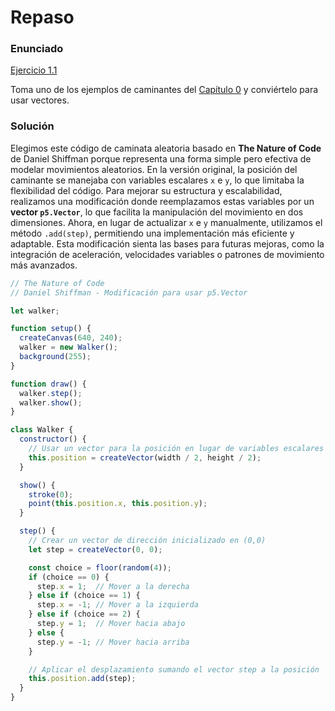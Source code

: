 # Repaso
### Enunciado
 [Ejercicio 1.1](https://natureofcode.com/vectors/#exercise-11)


Toma uno de los ejemplos de caminantes del  [Capítulo 0](https://natureofcode.com/random#section-random)  y conviértelo para usar vectores.


### Solución 
Elegimos este código de caminata aleatoria basado en **The Nature of Code** de Daniel Shiffman porque representa una forma simple pero efectiva de modelar movimientos aleatorios. En la versión original, la posición del caminante se manejaba con variables escalares `x` e `y`, lo que limitaba la flexibilidad del código. Para mejorar su estructura y escalabilidad, realizamos una modificación donde reemplazamos estas variables por un **vector `p5.Vector`**, lo que facilita la manipulación del movimiento en dos dimensiones. Ahora, en lugar de actualizar `x` e `y` manualmente, utilizamos el método `.add(step)`, permitiendo una implementación más eficiente y adaptable. Esta modificación sienta las bases para futuras mejoras, como la integración de aceleración, velocidades variables o patrones de movimiento más avanzados.

```js
// The Nature of Code
// Daniel Shiffman - Modificación para usar p5.Vector

let walker;

function setup() {
  createCanvas(640, 240);
  walker = new Walker();
  background(255);
}

function draw() {
  walker.step();
  walker.show();
}

class Walker {
  constructor() {
    // Usar un vector para la posición en lugar de variables escalares
    this.position = createVector(width / 2, height / 2);
  }

  show() {
    stroke(0);
    point(this.position.x, this.position.y);
  }

  step() {
    // Crear un vector de dirección inicializado en (0,0)
    let step = createVector(0, 0);

    const choice = floor(random(4));
    if (choice == 0) {
      step.x = 1;  // Mover a la derecha
    } else if (choice == 1) {
      step.x = -1; // Mover a la izquierda
    } else if (choice == 2) {
      step.y = 1;  // Mover hacia abajo
    } else {
      step.y = -1; // Mover hacia arriba
    }

    // Aplicar el desplazamiento sumando el vector step a la posición
    this.position.add(step);
  }
}

```
